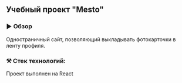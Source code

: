 ## Учебный проект "Mesto"

### ▶️ Обзор
Одностраничный сайт, позволяющий выкладывать фотокарточки в ленту профиля.

### ⚒️ Стек технологий:
Проект выполнен на React
